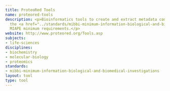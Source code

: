 ```yaml
---
title: ProteoRed Tools
name: proteored-tools
description: <p>Bioinformatics tools to create and extract metadata compliant with
  the <a href="../standards/mibbi-minimum-information-biological-and-biomedical-investigations.html">MIBBI</a>-registered
  MIAPE minimum requirements.</p>
website: http://www.proteored.org/Tools.asp
subjects:
- life-sciences
disciplines:
- biochemistry
- molecular-biology
- proteomics
standards:
- mibbi-minimum-information-biological-and-biomedical-investigations
layout: tool
type: tool
---
```


